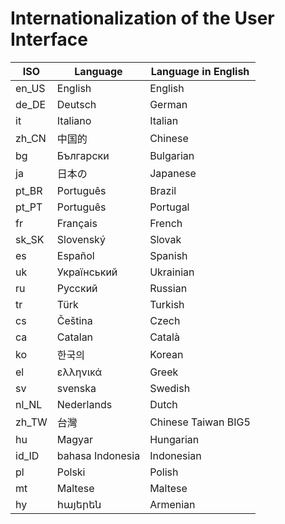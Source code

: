 # Internationalization of the User Interface


| ISO | Language | Language in English |
| -- | -- | -- |
| en_US | English | English |
| de_DE | Deutsch | German |
| it | Italiano | Italian |
| zh_CN | 中国的 | Chinese |
| bg | Български | Bulgarian |
| ja | 日本の | Japanese |
| pt_BR | Português | Brazil |
| pt_PT | Português | Portugal |
| fr | Français | French |
| sk_SK | Slovenský | Slovak |
| es | Español | Spanish |
| uk | Український | Ukrainian |
| ru | Русский | Russian |
| tr | Türk | Turkish |
| cs | Čeština | Czech |
| ca | Catalan | Català |
| ko | 한국의 | Korean |
| el | ελληνικά | Greek |
| sv | svenska | Swedish |
| nl_NL | Nederlands | Dutch |
| zh_TW | 台灣 | Chinese Taiwan BIG5 |
| hu | Magyar | Hungarian |
| id_ID | bahasa Indonesia | Indonesian |
| pl | Polski | Polish |
| mt | Maltese | Maltese |
| hy | հայերեն | Armenian |
